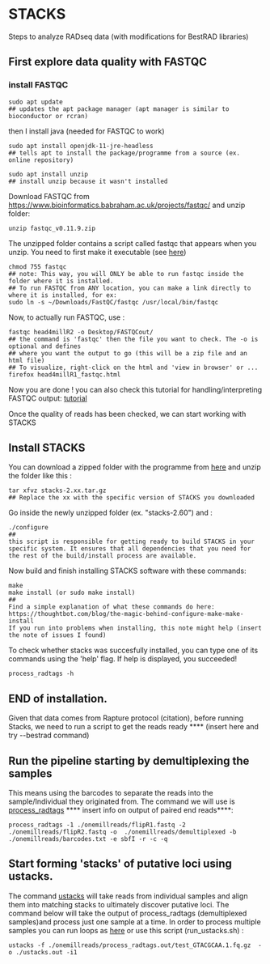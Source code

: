 # STACKS
Steps to analyze RADseq data (with modifications for BestRAD libraries)
## First explore data quality with FASTQC 
### install FASTQC
```
sudo apt update
## updates the apt package manager (apt manager is similar to bioconductor or rcran)
``` 
then I install java (needed for FASTQC to work)
```
sudo apt install openjdk-11-jre-headless  
## tells apt to install the package/programme from a source (ex. online repository)
```
```
sudo apt install unzip 
## install unzip because it wasn't installed 
```
Download FASTQC from https://www.bioinformatics.babraham.ac.uk/projects/fastqc/
and unzip folder:
```
unzip fastqc_v0.11.9.zip
```
The unzipped folder contains a script called fastqc that appears when you unzip. You need to first make it executable (see [here](https://raw.githubusercontent.com/s-andrews/FastQC/master/INSTALL.txt))
```
chmod 755 fastqc
## note: This way, you will ONLY be able to run fastqc inside the folder where it is installed.
## To run FASTQC from ANY location, you can make a link directly to where it is installed, for ex:
sudo ln -s ~/Downloads/FastQC/fastqc /usr/local/bin/fastqc
```
Now, to actually run FASTQC, use :
```
fastqc head4millR2 -o Desktop/FASTQCout/
## the command is 'fastqc' then the file you want to check. The -o is optional and defines 
## where you want the output to go (this will be a zip file and an html file)
## To visualize, right-click on the html and 'view in browser' or ...
firefox head4millR1_fastqc.html 
```
Now you are done ! you can also check this tutorial for handling/interpreting FASTQC output: [tutorial](https://rtsf.natsci.msu.edu/genomics/tech-notes/fastqc-tutorial-and-faq/) 

Once the quality of reads has been checked, we can start working with STACKS
## Install STACKS
You can download a zipped folder with the programme from [here](https://catchenlab.life.illinois.edu/stacks/) and unzip the folder like this :
```
tar xfvz stacks-2.xx.tar.gz 
## Replace the xx with the specific version of STACKS you downloaded
```
Go inside the newly unzipped folder (ex. "stacks-2.60") and :
```
./configure 
##
this script is responsible for getting ready to build STACKS in your specific system. It ensures that all dependencies that you need for the rest of the build/install process are available.
```
Now build and finish installing STACKS software with these commands:
```
make
make install (or sudo make install)
##
Find a simple explanation of what these commands do here: https://thoughtbot.com/blog/the-magic-behind-configure-make-make-install
If you run into problems when installing, this note might help (insert the note of issues I found)
```
To check whether stacks was succesfully installed, you can type one of its commands using the 'help' flag. If help is displayed, you succeeded!
```
process_radtags -h 
```
## END of installation.

Given that data comes from Rapture protocol (citation), before running Stacks, we need to run a script to get the reads ready **** (insert here and try --bestrad command)

## Run the pipeline starting by demultiplexing the samples 
This means using the barcodes to separate the reads into the sample/Individual they originated from. The command we will use is [process_radtags](https://catchenlab.life.illinois.edu/stacks/comp/process_radtags.php) **** insert info on output of paired end reads****:
```
process_radtags -1 ./onemillreads/flipR1.fastq -2 ./onemillreads/flipR2.fastq -o  ./onemillreads/demultiplexed -b ./onemillreads/barcodes.txt -e sbfI -r -c -q
```
## Start forming 'stacks' of putative loci using ustacks. 
The command [ustacks](https://catchenlab.life.illinois.edu/stacks/comp/ustacks.phpwill) will take reads from individual samples and align them into matching stacks to ultimately discover putative loci. The command below will take the output of process_radtags (demultiplexed samples)and process just one sample at a time. In order to process multiple samples you can run loops as [here](https://catchenlab.life.illinois.edu/stacks/manual/#pipe) or use this script (run_ustacks.sh) :
```
ustacks -f ./onemillreads/process_radtags.out/test_GTACGCAA.1.fq.gz  -o ./ustacks.out -i1 
```